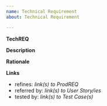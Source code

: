 ```yaml
---
name: Technical Requirement
about: Technical Requirement

---
```


**TechREQ**


**Description**


**Rationale**


**Links**
  - refines: _link(s) to ProdREQ_
  - referred by: _link(s) to User Story/ies_
  - tested by: _link(s) to Test Case(s)_
